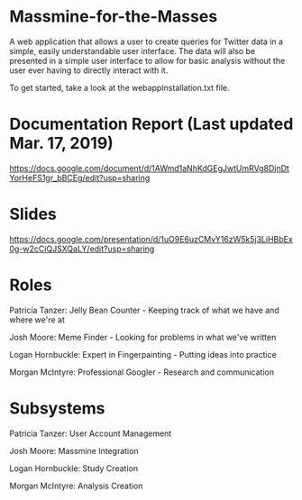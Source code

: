 # Massmine-for-the-Masses
A web application that allows a user to create queries for Twitter data in a simple, easily understandable user interface. The data will also be presented in a simple user interface to allow for basic analysis without the user ever having to directly interact with it.

To get started, take a look at the webappInstallation.txt file.
 
# Documentation Report (Last updated Mar. 17, 2019)
https://docs.google.com/document/d/1AWmd1aNhKdGEgJwtUmRVg8DjnDtYorHeFS1gr_bBCEg/edit?usp=sharing

# Slides 
https://docs.google.com/presentation/d/1uO9E6uzCMvY16zW5k5j3LiHBbEx0g-w2cCiQJSXQaLY/edit?usp=sharing

# Roles
Patricia Tanzer: Jelly Bean Counter - Keeping track of what we have and where we're at

Josh Moore: Meme Finder - Looking for problems in what we've written 

Logan Hornbuckle: Expert in Fingerpainting - Putting ideas into practice

Morgan McIntyre: Professional Googler - Research and communication

# Subsystems
Patricia Tanzer: User Account Management

Josh Moore: Massmine Integration

Logan Hornbuckle: Study Creation

Morgan McIntyre: Analysis Creation
